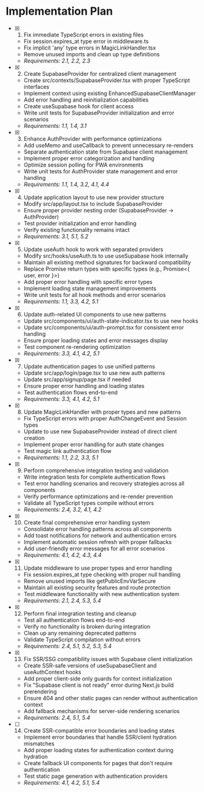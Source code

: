 # Implementation Plan

- [x] 1. Fix immediate TypeScript errors in existing files


  - Fix session.expires_at type error in middleware.ts
  - Fix implicit 'any' type errors in MagicLinkHandler.tsx
  - Remove unused imports and clean up type definitions
  - _Requirements: 2.1, 2.2, 2.3_

- [x] 2. Create SupabaseProvider for centralized client management


  - Create src/contexts/SupabaseProvider.tsx with proper TypeScript interfaces
  - Implement context using existing EnhancedSupabaseClientManager
  - Add error handling and reinitialization capabilities
  - Create useSupabase hook for client access
  - Write unit tests for SupabaseProvider initialization and error scenarios
  - _Requirements: 1.1, 1.4, 3.1_

- [x] 3. Enhance AuthProvider with performance optimizations


  - Add useMemo and useCallback to prevent unnecessary re-renders
  - Separate authentication state from Supabase client management
  - Implement proper error categorization and handling
  - Optimize session polling for PWA environments
  - Write unit tests for AuthProvider state management and error handling
  - _Requirements: 1.1, 1.4, 3.2, 4.1, 4.4_

- [x] 4. Update application layout to use new provider structure


  - Modify src/app/layout.tsx to include SupabaseProvider
  - Ensure proper provider nesting order (SupabaseProvider → AuthProvider)
  - Test provider initialization and error handling
  - Verify existing functionality remains intact
  - _Requirements: 3.1, 5.1, 5.2_

- [x] 5. Update useAuth hook to work with separated providers


  - Modify src/hooks/useAuth.ts to use useSupabase hook internally
  - Maintain all existing method signatures for backward compatibility
  - Replace Promise<any> return types with specific types (e.g., Promise<{ user, error }>)
  - Add proper error handling with specific error types
  - Implement loading state management improvements
  - Write unit tests for all hook methods and error scenarios
  - _Requirements: 1.1, 3.3, 4.2, 5.1_

- [x] 6. Update auth-related UI components to use new patterns


  - Update src/components/ui/auth-state-indicator.tsx to use new hooks
  - Update src/components/ui/auth-prompt.tsx for consistent error handling
  - Ensure proper loading states and error messages display
  - Test component re-rendering optimization
  - _Requirements: 3.3, 4.1, 4.2, 5.1_

- [x] 7. Update authentication pages to use unified patterns


  - Update src/app/login/page.tsx to use new auth patterns
  - Update src/app/signup/page.tsx if needed
  - Ensure proper error handling and loading states
  - Test authentication flows end-to-end
  - _Requirements: 3.3, 4.1, 4.2, 5.1_

- [x] 8. Update MagicLinkHandler with proper types and new patterns


  - Fix TypeScript errors with proper AuthChangeEvent and Session types
  - Update to use new SupabaseProvider instead of direct client creation
  - Implement proper error handling for auth state changes
  - Test magic link authentication flow
  - _Requirements: 1.1, 2.2, 3.3, 5.1_

- [x] 9. Perform comprehensive integration testing and validation


  - Write integration tests for complete authentication flows
  - Test error handling scenarios and recovery strategies across all components
  - Verify performance optimizations and re-render prevention
  - Validate all TypeScript types compile without errors
  - _Requirements: 2.4, 3.2, 4.1, 4.2_

- [x] 10. Create final comprehensive error handling system


  - Consolidate error handling patterns across all components
  - Add toast notifications for network and authentication errors
  - Implement automatic session refresh with proper fallbacks
  - Add user-friendly error messages for all error scenarios
  - _Requirements: 4.1, 4.2, 4.3, 4.4_

- [x] 11. Update middleware to use proper types and error handling


  - Fix session.expires_at type checking with proper null handling
  - Remove unused imports like getPublicEnvVarSecure
  - Maintain all existing security features and route protection
  - Test middleware functionality with new authentication system
  - _Requirements: 2.1, 2.4, 5.3, 5.4_

- [x] 12. Perform final integration testing and cleanup





  - Test all authentication flows end-to-end
  - Verify no functionality is broken during integration
  - Clean up any remaining deprecated patterns
  - Validate TypeScript compilation without errors
  - _Requirements: 2.4, 5.1, 5.2, 5.3, 5.4_

- [x] 13. Fix SSR/SSG compatibility issues with Supabase client initialization







  - Create SSR-safe versions of useSupabaseClient and useAuthContext hooks
  - Add proper client-side only guards for context initialization
  - Fix "Supabase client is not ready" error during Next.js build prerendering
  - Ensure 404 and other static pages can render without authentication context
  - Add fallback mechanisms for server-side rendering scenarios
  - _Requirements: 2.4, 5.1, 5.4_

- [ ] 14. Create SSR-compatible error boundaries and loading states









  - Implement error boundaries that handle SSR/client hydration mismatches
  - Add proper loading states for authentication context during hydration
  - Create fallback UI components for pages that don't require authentication
  - Test static page generation with authentication providers
  - _Requirements: 4.1, 4.2, 5.1, 5.4_